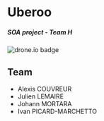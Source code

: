 # Uberoo
##### SOA project - Team H

![drone.io badge](https://drone.miaounyan.eu/api/badges/pns-soa-h/uberoo/status.svg?branch=master)

## Team

- Alexis COUVREUR
- Julien LEMAIRE
- Johann MORTARA
- Ivan PICARD-MARCHETTO